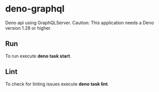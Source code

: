 # deno-graphql

Deno api using GraphQLServer. Caution: This application needs a Deno version
1.28 or higher.

## Run

To run execute **deno task start**.

## Lint

To check for linting issues execute **deno task lint**.
